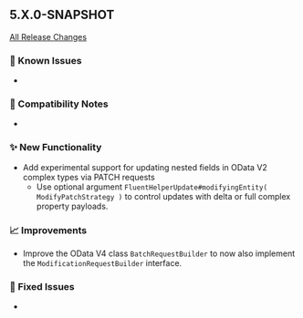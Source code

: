 ## 5.X.0-SNAPSHOT

[All Release Changes](https://github.com/SAP/cloud-sdk-java/releases)

### 🚧 Known Issues

- 

### 🔧 Compatibility Notes

- 

### ✨ New Functionality

- Add experimental support for updating nested fields in OData V2 complex types via PATCH requests
  - Use optional argument `FluentHelperUpdate#modifyingEntity( ModifyPatchStrategy )` to control updates with delta or full complex property payloads.

### 📈 Improvements

- Improve the OData V4 class `BatchRequestBuilder` to now also implement the `ModificationRequestBuilder` interface. 

### 🐛 Fixed Issues

- 
